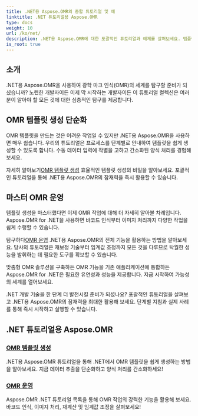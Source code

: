 ```yaml
---
title: .NET용 Aspose.OMR의 종합 튜토리얼 및 예
linktitle: .NET 튜토리얼용 Aspose.OMR
type: docs
weight: 10
url: /ko/net/
description: .NET용 Aspose.OMR에 대한 포괄적인 튜토리얼과 예제를 살펴보세요. 템플릿 생성 및 OMR 작업을 손쉽게 단순화하세요. 지금 강력한 기능을 잠금 해제하세요!
is_root: true
---
```

## 소개

.NET용 Aspose.OMR을 사용하여 광학 마크 인식(OMR)의 세계를 탐구할 준비가 되셨습니까? 노련한 개발자이든 이제 막 시작하는 개발자이든 이 튜토리얼 컬렉션은 여러분이 알아야 할 모든 것에 대한 심층적인 탐구를 제공합니다.

## OMR 템플릿 생성 단순화

OMR 템플릿을 만드는 것은 어려운 작업일 수 있지만 .NET용 Aspose.OMR을 사용하면 매우 쉽습니다. 우리의 튜토리얼은 프로세스를 단계별로 안내하여 템플릿을 쉽게 생성할 수 있도록 합니다. 수동 데이터 입력에 작별을 고하고 간소화된 양식 처리를 경험해 보세요.

 자세히 알아보기[OMR 템플릿 생성](./omr-template-generation/) 효율적인 템플릿 생성의 비밀을 알아보세요. 포괄적인 튜토리얼을 통해 .NET용 Aspose.OMR의 잠재력을 즉시 활용할 수 있습니다.

## 마스터 OMR 운영

템플릿 생성을 마스터했다면 이제 OMR 작업에 대해 더 자세히 알아볼 차례입니다. Aspose.OMR for .NET을 사용하면 바코드 인식부터 이미지 처리까지 다양한 작업을 쉽게 수행할 수 있습니다.

 탐구하다[OMR 운영](./omr-operations/) .NET용 Aspose.OMR의 전체 기능을 활용하는 방법을 알아보세요. 당사의 튜토리얼은 재보정 기술부터 임계값 조정까지 모든 것을 다루므로 탁월한 성능을 발휘하는 데 필요한 도구를 확보할 수 있습니다.

맞춤형 OMR 솔루션을 구축하든 OMR 기능을 기존 애플리케이션에 통합하든 Aspose.OMR for .NET은 필요한 유연성과 성능을 제공합니다. 지금 시작하여 가능성의 세계를 열어보세요.

.NET 개발 기술을 한 단계 더 발전시킬 준비가 되셨나요? 포괄적인 튜토리얼을 살펴보고 .NET용 Aspose.OMR의 잠재력을 최대한 활용해 보세요. 단계별 지침과 실제 사례를 통해 즉시 시작하고 실행할 수 있습니다.

## .NET 튜토리얼용 Aspose.OMR 
### [OMR 템플릿 생성](./omr-template-generation/)
.NET용 Aspose.OMR 튜토리얼을 통해 .NET에서 OMR 템플릿을 쉽게 생성하는 방법을 알아보세요. 지금 데이터 추출을 단순화하고 양식 처리를 간소화하세요!
### [OMR 운영](./omr-operations/)
Aspose.OMR .NET 튜토리얼 목록을 통해 OMR 작업의 강력한 기능을 활용해 보세요. 바코드 인식, 이미지 처리, 재계산 및 임계값 조정을 살펴보세요!